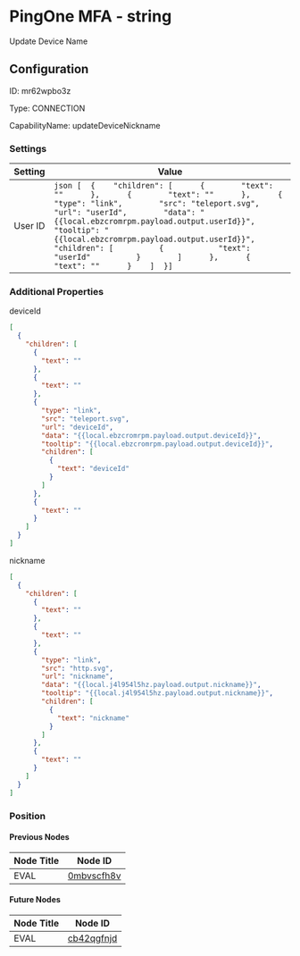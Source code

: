 # PingOne MFA - string 
Update Device Name
## Configuration
ID:  mr62wpbo3z

Type: CONNECTION 

CapabilityName: updateDeviceNickname

### Settings
| Setting | Value  |
| :------------------------ | ---------------------------------------- |
| User ID |```json [  {    "children": [      {        "text": ""      },      {        "text": ""      },      {        "type": "link",        "src": "teleport.svg",        "url": "userId",        "data": "{{local.ebzcromrpm.payload.output.userId}}",        "tooltip": "{{local.ebzcromrpm.payload.output.userId}}",        "children": [          {            "text": "userId"          }        ]      },      {        "text": ""      }    ]  }] ```| 






### Additional Properties
deviceId
```json 
[
  {
    "children": [
      {
        "text": ""
      },
      {
        "text": ""
      },
      {
        "type": "link",
        "src": "teleport.svg",
        "url": "deviceId",
        "data": "{{local.ebzcromrpm.payload.output.deviceId}}",
        "tooltip": "{{local.ebzcromrpm.payload.output.deviceId}}",
        "children": [
          {
            "text": "deviceId"
          }
        ]
      },
      {
        "text": ""
      }
    ]
  }
]
```


nickname
```json 
[
  {
    "children": [
      {
        "text": ""
      },
      {
        "text": ""
      },
      {
        "type": "link",
        "src": "http.svg",
        "url": "nickname",
        "data": "{{local.j4l954l5hz.payload.output.nickname}}",
        "tooltip": "{{local.j4l954l5hz.payload.output.nickname}}",
        "children": [
          {
            "text": "nickname"
          }
        ]
      },
      {
        "text": ""
      }
    ]
  }
]
```





### Position

#### Previous Nodes
| Node Title | Node ID |
| :------------- | ------------ |
| EVAL | [0mbvscfh8v](./0mbvscfh8v.md) | 
 
 #### Future Nodes
| Node Title | Node ID |
| :------------- | ------------ |
| EVAL |[cb42qgfnjd](./cb42qgfnjd.md) | 